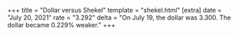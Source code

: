 +++
title = "Dollar versus Shekel"
template = "shekel.html"
[extra]
date = "July 20, 2021"
rate = "3.292"
delta = "On July 19, the dollar was 3.300. The dollar became 0.229% weaker."
+++
